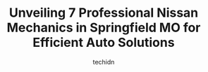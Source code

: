 ---
layout: ampstory
image: https://images.unsplash.com/photo-1523676060187-f55189a71f5e?ixlib=rb-4.0.3&ixid=MnwxMjA3fDB8MHxwaG90by1wYWdlfHx8fGVufDB8fHx8&auto=format&fit=crop&w=640&h=853&q=80
author: techidn
featured: false
description: Searching for the finest Nissan Mechanic in Springfield MO, USA? Look no further than the 7 best Nissan Mechanic in the area, where youll find a team of highly qualified professionals ready
title: Unveiling 7 Professional Nissan Mechanics in Springfield MO for Efficient Auto Solutions
cover:
   title: Unveiling 7 Professional Nissan Mechanics in Springfield MO for Efficient Auto Solutions
   subtitle: Rickpate
   background: https://images.unsplash.com/photo-1523676060187-f55189a71f5e?ixlib=rb-4.0.3&ixid=MnwxMjA3fDB8MHxwaG90by1wYWdlfHx8fGVufDB8fHx8&auto=format&fit=crop&w=640&h=853&q=80

pages: 
 - layout: thirds
   top: <h1>#1 U.S. Automotive</h1>
   bottom: "<p>They are a bit more expensive than other places but do good work.  Got my breaks done about a year ago.  My rotors ended up getting warped.  Took the car in today, they h</p>"
   background: https://www.knot35.com/toplist/wp-content/uploads/2023/06/best-nissan-mechanic-1-in-springfield-mo-1685834649.jpeg
   backgroundblur: true
 - layout: thirds
   top: <h1>#2 Budget Automotive & Radiator</h1>
   bottom: "<p>1314 E Chestnut Expy, Springfield, MO 65802, United States</p>"
   background: https://www.knot35.com/toplist/wp-content/uploads/2023/06/best-nissan-mechanic-2-in-springfield-mo-1685834649.jpeg
   cta:
      link: https://www.knot35.com/toplist/unveiling-7-professional-nissan-mechanics-in-springfield-mo-for-efficient-auto-solutions/
      text: Unveiling 7 Professional Nissan Mechanics in Springfield MO for Efficient Auto Solutions
 - layout: thirds
   top: <h1>#3 J&S Automotive</h1>
   bottom: "<p>542 S Cavalier Ave, Springfield, MO 65802, United States</p>"
   background: https://www.knot35.com/toplist/wp-content/uploads/2023/06/best-nissan-mechanic-3-in-springfield-mo-1685834650.jpeg
   cta:
      link: https://www.knot35.com/toplist/unveiling-7-professional-nissan-mechanics-in-springfield-mo-for-efficient-auto-solutions/
      text: Unveiling 7 Professional Nissan Mechanics in Springfield MO for Efficient Auto Solutions
 - layout: thirds
   top: <h1>#4 Ken Owen Auto Services Center</h1>
   bottom: "<p>2018 S Campbell Ave, Springfield, MO 65807, United States</p>"
   background: https://images.unsplash.com/photo-1591393223703-56fe1347ac62?ixlib=rb-4.0.3&ixid=MnwxMjA3fDB8MHxwaG90by1wYWdlfHx8fGVufDB8fHx8&auto=format&fit=crop&w=640&h=853&q=80
   cta:
      link: https://www.knot35.com/toplist/unveiling-7-professional-nissan-mechanics-in-springfield-mo-for-efficient-auto-solutions/
      text: Unveiling 7 Professional Nissan Mechanics in Springfield MO for Efficient Auto Solutions
 - layout: thirds
   top: <h1>#5 Import Car Service</h1>
   bottom: "<p>1462 S Enterprise Ave, Springfield, MO 65804, United States</p>"
   background: https://images.unsplash.com/photo-1602536052359-ef94c21c5948?ixlib=rb-4.0.3&ixid=MnwxMjA3fDB8MHxwaG90by1wYWdlfHx8fGVufDB8fHx8&auto=format&fit=crop&w=640&h=853&q=80
   cta:
      link: https://www.knot35.com/toplist/unveiling-7-professional-nissan-mechanics-in-springfield-mo-for-efficient-auto-solutions/
      text: Unveiling 7 Professional Nissan Mechanics in Springfield MO for Efficient Auto Solutions
 - layout: thirds
   top: <h1>#6 K Street Alignment And Auto Center</h1>
   bottom: "<p>3118 W Chestnut Expy, Springfield, MO 65802, United States</p>"
   background: https://images.unsplash.com/photo-1531169509526-f8f1fdaa4a67?ixlib=rb-4.0.3&ixid=MnwxMjA3fDB8MHxwaG90by1wYWdlfHx8fGVufDB8fHx8&auto=format&fit=crop&w=640&h=853&q=80
   cta:
      link: https://www.knot35.com/toplist/unveiling-7-professional-nissan-mechanics-in-springfield-mo-for-efficient-auto-solutions/
      text: Unveiling 7 Professional Nissan Mechanics in Springfield MO for Efficient Auto Solutions
 - layout: thirds
   top: <h1>#7 T&B Automotive Repair</h1>
   bottom: "<p>4101 W Sunshine St, Springfield, MO 65807, United States</p>"
   background: https://images.unsplash.com/photo-1534312527009-56c7016453e6?ixlib=rb-4.0.3&ixid=MnwxMjA3fDB8MHxwaG90by1wYWdlfHx8fGVufDB8fHx8&auto=format&fit=crop&w=640&h=853&q=80
   cta:
      link: https://www.knot35.com/toplist/unveiling-7-professional-nissan-mechanics-in-springfield-mo-for-efficient-auto-solutions/
      text: Unveiling 7 Professional Nissan Mechanics in Springfield MO for Efficient Auto Solutions
 - layout: thirds
   middle: Continue reading...
   background: https://images.unsplash.com/photo-1489694553447-4c9339da310d?ixlib=rb-4.0.3&ixid=MnwxMjA3fDB8MHxwaG90by1wYWdlfHx8fGVufDB8fHx8&auto=format&fit=crop&w=640&h=853&q=80
   cta:
      link: https://www.knot35.com/toplist/unveiling-7-professional-nissan-mechanics-in-springfield-mo-for-efficient-auto-solutions/
      text: Unveiling 7 Professional Nissan Mechanics in Springfield MO for Efficient Auto Solutions
      
---